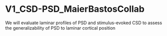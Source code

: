 # V1_CSD-PSD_MaierBastosCollab
We will evaluate laminar profiles of PSD and stimulus-evoked CSD to assess the generalizability of PSD to laminar cortical position
